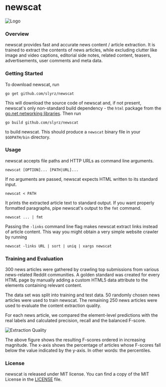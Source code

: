 # newscat

![Logo](https://raw.github.com/slyrz/newscat/master/img/newscat_logo.png)

### Overview

newscat provides fast and accurate news content / article extraction.
It is trained to extract the contents of news articles, while excluding
clutter like image and video captions, editorial side notes,
related content, teasers, advertisements, user comments and meta data.

### Getting Started

To download newscat, run

    go get github.com/slyrz/newscat

This will download the source code of newscat and, if not present,
newscat's only non-standard build dependency - the `html` package from the
[go.net networking libraries](http://code.google.com/p/go.net).
Then run

    go build github.com/slyrz/newscat

to build newscat. This should produce a `newscat` binary file in your
`$GOPATH/bin` directory.

### Usage

newscat accepts file paths and HTTP URLs as command line arguments.

    newscat [OPTION]... [PATH|URL]...

If no arguments are passed, newscat expects HTML written to its
standard input.

    newscat < PATH

It prints the extracted article text to standard output. If you want
properly formatted paragraphs, pipe newscat's output to the `fmt` command.

    newscat ... | fmt

Passing the `-links` command line flag makes newscat extract links
instead of article content. This way you might obtain a very simple
website crawler by running

    newscat -links URL | sort | uniq | xargs newscat

### Training and Evaluation

300 news articles were gathered by crawling top submissions from
various news-related Reddit communities.
A golden standard was created for every HTML page by manually adding a custom
HTML5 data attribute to the elements containing relevant content.

The data set was split into training and test data.
50 randomly chosen news articles were used to train newscat. The remaining
250 news articles were used to evaluate the content extraction quality.

For each news article, we compared the element-level predictions
with the real labels and calculated precision, recall and the balanced F-score.

![Extraction Quality](https://github.com/slyrz/newscat/raw/master/img/newscat_plot.png)

The above figure shows the resulting F-scores ordered in increasing magnitude.
The x-axis shows the percentage of articles whose F-scores fall below the
value indicated by the y-axis. In other words: the percentiles.

### License

newscat is released under MIT license.
You can find a copy of the MIT License in the [LICENSE](./LICENSE) file.
